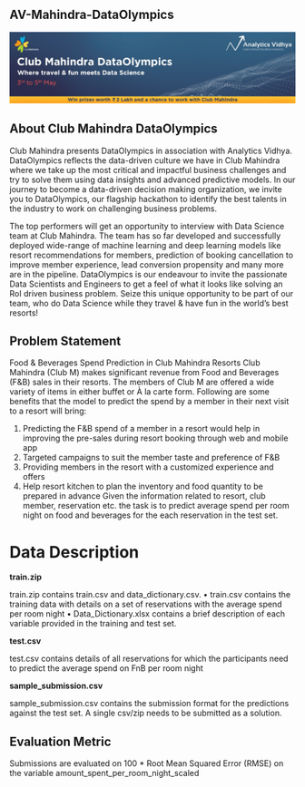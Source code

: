 ## AV-Mahindra-DataOlympics

![title](mahindra_.jpg)

## About Club Mahindra DataOlympics

Club Mahindra presents DataOlympics in association with Analytics Vidhya. DataOlympics reflects the data-driven culture we have in Club Mahindra where we take up the most critical and impactful business challenges and try to solve them using data insights and advanced predictive models. In our journey to become a data-driven decision making organization, we invite you to DataOlympics, our flagship hackathon to identify the best talents in the industry to work on challenging business problems.

The top performers will get an opportunity to interview with Data Science team at Club Mahindra. The team has so far developed and successfully deployed wide-range of machine learning and deep learning models like resort recommendations for members, prediction of booking cancellation to improve member experience, lead conversion propensity and many more are in the pipeline. DataOlympics is our endeavour to invite the passionate Data Scientists and Engineers to get a feel of what it looks like solving an RoI driven business problem.
Seize this unique opportunity to be part of our team, who do Data Science while they travel & have fun in the world’s best resorts!


## Problem Statement

Food & Beverages Spend Prediction in Club Mahindra Resorts
Club Mahindra (Club M) makes significant revenue from Food and Beverages (F&B) sales in their resorts. The members of Club M are offered a wide variety of items in either buffet or À la carte form. Following are some benefits that the model to predict the spend by a member in their next visit to a resort will bring:
1.	Predicting the F&B spend of a member in a resort would help in improving the pre-sales during resort booking through web and mobile app
2.	Targeted campaigns to suit the member taste and preference of F&B
3.	Providing members in the resort with a customized experience and offers
4.	Help resort kitchen to plan the inventory and food quantity to be prepared in advance
Given the information related to resort, club member, reservation etc. the task is to predict average spend per room night on food and beverages for the each reservation in the test set.
 
# Data Description

**train.zip**

train.zip contains train.csv and data_dictionary.csv.
•	train.csv contains the training data with details on a set of reservations with the average spend per room night
•	Data_Dictionary.xlsx contains a brief description of each variable provided in the training and test set.
 
**test.csv**

test.csv contains details of all reservations for which the participants need to predict the average spend on FnB per room night
 
**sample_submission.csv**

sample_submission.csv contains the submission format for the predictions against the test set. A single csv/zip needs to be submitted as a solution.
 
## Evaluation Metric
Submissions are evaluated on 100 * Root Mean Squared Error (RMSE) on the variable amount_spent_per_room_night_scaled
